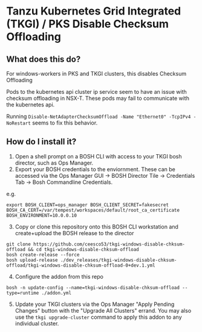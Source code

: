# Tanzu Kubernetes Grid Integrated (TKGI) / PKS Disable Checksum Offloading

## What does this do?

For windows-workers in PKS and TKGI clusters, this disables Checksum Offloading

Pods to the kubernetes api cluster ip service seem to have an issue with checksum offloading in NSX-T.  These pods may fail to communicate with the kubernetes api.

Running `Disable-NetAdapterChecksumOffload -Name "Ethernet0" -TcpIPv4 -NoRestart` seems to fix this behavior.

## How do I install it?

1. Open a shell prompt on a BOSH CLI with access to your TKGI bosh director, such as Ops Manager.
2. Export your BOSH credentials to the enviornment.  These can be accessed via the Ops Manager GUI -> BOSH Director Tile -> Credentials Tab -> Bosh Commandline Credentials.    

e.g.
```
export BOSH_CLIENT=ops_manager BOSH_CLIENT_SECRET=fakesecret BOSH_CA_CERT=/var/tempest/workspaces/default/root_ca_certificate  BOSH_ENVIRONMENT=10.0.0.10
```
3. Copy or clone this repository onto this BOSH CLI workstation and create+upload the BOSH release to the director

```
git clone https://github.com/ceesco53/tkgi-windows-disable-chksum-offload && cd tkgi-windows-disable-chksum-offload
bosh create-release --force
bosh upload-release ./dev_releases/tkgi-windows-disable-chksum-offload/tkgi-windows-disable-chksum-offload-0+dev.1.yml 

```
4. Configure the addon from this repo
```
bosh -n update-config --name=tkgi-windows-disable-chksum-offload --type=runtime ./addon.yml
```
5. Update your TKGI clusters via the Ops Manager "Apply Pending Changes" button with the "Upgrade All Clusters" errand.   You may also use the `tkgi upgrade-cluster` command to apply this addon to any individual cluster.
